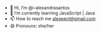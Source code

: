 - 👋 Hi, I’m @i-alexandrasantos
- 🌱 I’m currently learning JavaScript | Java
- 📫 How to reach me aleseect@gmail.com
- 😄 Pronouns: she/her

<!---
i-alexandrasantos/i-alexandrasantos is a ✨ special ✨ repository because its `README.md` (this file) appears on your GitHub profile.
--->
